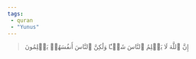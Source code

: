 ```yaml
---
tags: 
 - quran 
 - "Yunus"
---
```


> إِنَّ ٱللَّهَ لَا يَظۡلِمُ ٱلنَّاسَ شَيۡـٔٗا وَلَٰكِنَّ ٱلنَّاسَ أَنفُسَهُمۡ يَظۡلِمُونَ

